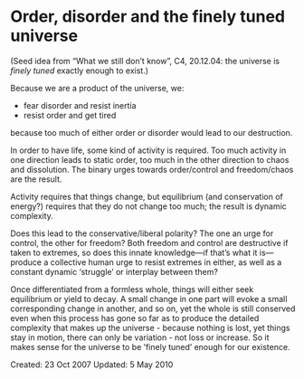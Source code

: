 # Order, disorder and the finely tuned universe

(Seed idea from “What we still don’t know”, C4, 20.12.04: the universe is *finely tuned* exactly enough to exist.)

Because we are a product of the universe, we:

- fear disorder and resist inertia
- resist order and get tired

because too much of either order or disorder would lead to our destruction.

In order to have life, some kind of activity is required. Too much activity in one direction leads to static order, too much in the other direction to chaos and dissolution. The binary urges towards order/control and freedom/chaos are the result.

Activity requires that things change, but equilibrium (and conservation of energy?) requires that they do not change too much; the result is dynamic complexity.

Does this lead to the conservative/liberal polarity? The one an urge for control, the other for freedom? Both freedom and control are destructive if taken to extremes, so does this innate knowledge—if that’s what it is—produce a collective human urge to resist extremes in either, as well as a constant dynamic ‘struggle’ or interplay between them?

Once differentiated from a formless whole, things will either seek equilibrium or yield to decay. A small change in one part will evoke a small corresponding change in another, and so on, yet the whole is still conserved even when this process has gone so far as to produce the detailed complexity that makes up the universe - because nothing is lost, yet things stay in motion, there can only be variation - not loss or increase. So it makes sense for the universe to be ’finely tuned’ enough for our existence.


Created: 23 Oct 2007
Updated: 5 May 2010